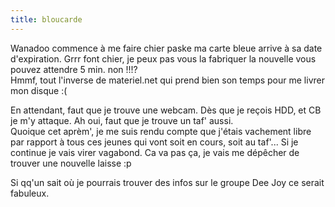 ```yaml
---
title: bloucarde
---
```


Wanadoo commence à me faire chier paske ma carte bleue arrive à sa date
d'expiration. Grrr font chier, je peux pas vous la fabriquer la nouvelle vous
pouvez attendre 5 min. non !!!?  
Hmmf, tout l'inverse de materiel.net qui prend bien son temps pour me livrer
mon disque :(

En attendant, faut que je trouve une webcam. Dès que je reçois HDD, et CB je
m'y attaque. Ah oui, faut que je trouve un taf' aussi.  
Quoique cet aprèm', je me suis rendu compte que j'étais vachement libre par
rapport à tous ces jeunes qui vont soit en cours, soit au taf'... Si je
continue je vais virer vagabond. Ca va pas ça, je vais me dépêcher de trouver
une nouvelle laisse :p

Si qq'un sait où je pourrais trouver des infos sur le groupe Dee Joy ce serait
fabuleux.

